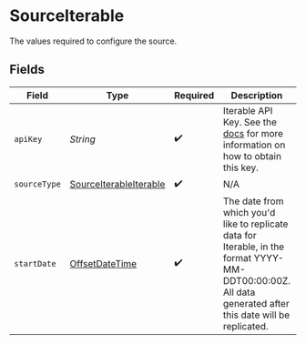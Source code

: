 # SourceIterable

The values required to configure the source.


## Fields

| Field                                                                                                                                                     | Type                                                                                                                                                      | Required                                                                                                                                                  | Description                                                                                                                                               | Example                                                                                                                                                   |
| --------------------------------------------------------------------------------------------------------------------------------------------------------- | --------------------------------------------------------------------------------------------------------------------------------------------------------- | --------------------------------------------------------------------------------------------------------------------------------------------------------- | --------------------------------------------------------------------------------------------------------------------------------------------------------- | --------------------------------------------------------------------------------------------------------------------------------------------------------- |
| `apiKey`                                                                                                                                                  | *String*                                                                                                                                                  | :heavy_check_mark:                                                                                                                                        | Iterable API Key. See the <a href="https://docs.airbyte.com/integrations/sources/iterable">docs</a> for more information on how to obtain this key.       |                                                                                                                                                           |
| `sourceType`                                                                                                                                              | [SourceIterableIterable](../../models/shared/SourceIterableIterable.md)                                                                                   | :heavy_check_mark:                                                                                                                                        | N/A                                                                                                                                                       |                                                                                                                                                           |
| `startDate`                                                                                                                                               | [OffsetDateTime](https://docs.oracle.com/javase/8/docs/api/java/time/OffsetDateTime.html)                                                                 | :heavy_check_mark:                                                                                                                                        | The date from which you'd like to replicate data for Iterable, in the format YYYY-MM-DDT00:00:00Z. All data generated after this date will be replicated. | 2021-04-01T00:00:00Z                                                                                                                                      |
